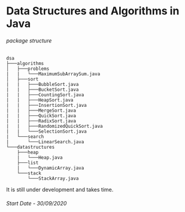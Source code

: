 # Data Structures and Algorithms in Java

###### package structure

```
dsa
├───algorithms
│   ├───problems
|   |   └───MaximumSubArraySum.java
│   ├───sort
|   |   ├───BubbleSort.java
|   |   ├───BucketSort.java
|   |   ├───CountingSort.java
|   |   ├───HeapSort.java
|   |   ├───InsertionSort.java
|   |   ├───MergeSort.java
|   |   ├───QuickSort.java
|   |   ├───RadixSort.java
|   |   ├───RandomizedQuickSort.java
|   |   └───SelectionSort.java
|   └───search
|       └───LinearSearch.java
└───datastructures
    ├───heap
    |   └───Heap.java
    ├───list
    |   └───DynamicArray.java
    └───stack
        └───StackArray.java
```

It is still under development and takes time.


###### Start Date - 30/09/2020
